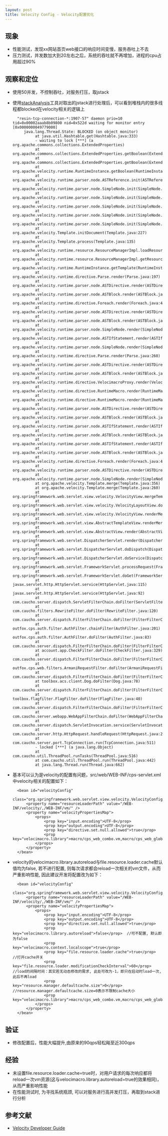 ```yaml
---
layout: post
title: Velocity Config - Velocity配置优化
---
```


## 现象

* 性能测试，发现xx网站首页web接口的响应时间变慢，服务吞吐上不去
* 压力测试，并发数加大到20左右之后，系统的吞吐就不再增加，进程的cpu占用超过90%

## 观察和定位

* 使用50并发，不控制吞吐，对服务打压，取jstack
* 使用[stackAnalysis](https://github.com/xunjunyin/stackAnalysis)工具对取出的jstack进行处理后，可以看到堆栈内的很多线程都blocked在velocity相关的逻辑上

        "resin-tcp-connection-*:1907-57" daemon prio=10 tid=0x00002aaab8b09800 nid=0x522d waiting for monitor entry [0x0000000049779000]
           java.lang.Thread.State: BLOCKED (on object monitor)
                at java.util.Hashtable.get(Hashtable.java:333)
                - waiting to lock [***] (a org.apache.commons.collections.ExtendedProperties)
                at org.apache.commons.collections.ExtendedProperties.getBoolean(ExtendedProperties.java:1172)
                at org.apache.commons.collections.ExtendedProperties.getBoolean(ExtendedProperties.java:1157)
                at org.apache.velocity.runtime.RuntimeInstance.getBoolean(RuntimeInstance.java:1822)
                at org.apache.velocity.runtime.parser.node.ASTReference.init(ASTReference.java:139)
                at org.apache.velocity.runtime.parser.node.SimpleNode.init(SimpleNode.java:309)
                at org.apache.velocity.runtime.parser.node.SimpleNode.init(SimpleNode.java:309)
                at org.apache.velocity.runtime.parser.node.SimpleNode.init(SimpleNode.java:309)
                at org.apache.velocity.runtime.parser.node.SimpleNode.init(SimpleNode.java:309)
                at org.apache.velocity.runtime.parser.node.SimpleNode.init(SimpleNode.java:309)
                at org.apache.velocity.Template.initDocument(Template.java:227)
                at org.apache.velocity.Template.process(Template.java:135)
                at org.apache.velocity.runtime.resource.ResourceManagerImpl.loadResource(ResourceManagerImpl.java:437)
                at org.apache.velocity.runtime.resource.ResourceManagerImpl.getResource(ResourceManagerImpl.java:352)
                at org.apache.velocity.runtime.RuntimeInstance.getTemplate(RuntimeInstance.java:1533)
                at org.apache.velocity.runtime.directive.Parse.render(Parse.java:197)
                at org.apache.velocity.runtime.parser.node.ASTDirective.render(ASTDirective.java:207)
                at org.apache.velocity.runtime.parser.node.ASTBlock.render(ASTBlock.java:72)
                at org.apache.velocity.runtime.directive.Foreach.render(Foreach.java:420)
                at org.apache.velocity.runtime.parser.node.ASTDirective.render(ASTDirective.java:207)
                at org.apache.velocity.runtime.parser.node.ASTBlock.render(ASTBlock.java:72)
                at org.apache.velocity.runtime.parser.node.SimpleNode.render(SimpleNode.java:342)
                at org.apache.velocity.runtime.parser.node.ASTIfStatement.render(ASTIfStatement.java:106)
                at org.apache.velocity.runtime.parser.node.SimpleNode.render(SimpleNode.java:342)
                at org.apache.velocity.runtime.directive.Parse.render(Parse.java:260)
                at org.apache.velocity.runtime.parser.node.ASTDirective.render(ASTDirective.java:207)
                at org.apache.velocity.runtime.parser.node.ASTBlock.render(ASTBlock.java:72)
                at org.apache.velocity.runtime.directive.VelocimacroProxy.render(VelocimacroProxy.java:216)
                at org.apache.velocity.runtime.directive.RuntimeMacro.render(RuntimeMacro.java:311)
                at org.apache.velocity.runtime.directive.RuntimeMacro.render(RuntimeMacro.java:230)
                at org.apache.velocity.runtime.parser.node.ASTDirective.render(ASTDirective.java:207)
                at org.apache.velocity.runtime.parser.node.ASTBlock.render(ASTBlock.java:72)
                at org.apache.velocity.runtime.parser.node.ASTIfStatement.render(ASTIfStatement.java:87)
                at org.apache.velocity.runtime.parser.node.ASTBlock.render(ASTBlock.java:72)
                at org.apache.velocity.runtime.parser.node.ASTIfStatement.render(ASTIfStatement.java:87)
                at org.apache.velocity.runtime.parser.node.ASTBlock.render(ASTBlock.java:72)
                at org.apache.velocity.runtime.directive.Foreach.render(Foreach.java:420)
                at org.apache.velocity.runtime.parser.node.ASTDirective.render(ASTDirective.java:207)
                at org.apache.velocity.runtime.parser.node.SimpleNode.render(SimpleNode.java:342)
                at org.apache.velocity.Template.merge(Template.java:356)
                at org.apache.velocity.Template.merge(Template.java:260)
                at org.springframework.web.servlet.view.velocity.VelocityView.mergeTemplate(VelocityView.java:517)
                at org.springframework.web.servlet.view.velocity.VelocityLayoutView.doRender(VelocityLayoutView.java:167)
                at org.springframework.web.servlet.view.velocity.VelocityView.renderMergedTemplateModel(VelocityView.java:291)
                at org.springframework.web.servlet.view.AbstractTemplateView.renderMergedOutputModel(AbstractTemplateView.java:167)
                at org.springframework.web.servlet.view.AbstractView.render(AbstractView.java:250)
                at org.springframework.web.servlet.DispatcherServlet.render(DispatcherServlet.java:1063)
                at org.springframework.web.servlet.DispatcherServlet.doDispatch(DispatcherServlet.java:801)
                at org.springframework.web.servlet.DispatcherServlet.doService(DispatcherServlet.java:719)
                at org.springframework.web.servlet.FrameworkServlet.processRequest(FrameworkServlet.java:644)
                at org.springframework.web.servlet.FrameworkServlet.doGet(FrameworkServlet.java:549)
                at javax.servlet.http.HttpServlet.service(HttpServlet.java:115)
                at javax.servlet.http.HttpServlet.service(HttpServlet.java:92)
                at com.caucho.server.dispatch.ServletFilterChain.doFilter(ServletFilterChain.java:106)
                at com.caucho.filters.RewriteFilter.doFilter(RewriteFilter.java:120)
                at com.caucho.server.dispatch.FilterFilterChain.doFilter(FilterFilterChain.java:70)
                at outfox.cps.auth.filter.AuthFilter.chainFilter(AuthFilter.java:201)
                at outfox.cps.auth.filter.AuthFilter.doFilter(AuthFilter.java:83)
                at com.caucho.server.dispatch.FilterFilterChain.doFilter(FilterFilterChain.java:70)
                at account.app.CheckFilter.doFilter(CheckFilter.java:329)
                at com.caucho.server.dispatch.FilterFilterChain.doFilter(FilterFilterChain.java:70)
                at outfox.cps.web.filters.ArmaniRequestFilter.doFilter(ArmaniRequestFilter.java:115)
                at com.caucho.server.dispatch.FilterFilterChain.doFilter(FilterFilterChain.java:70)
                at toolbox.acs.client.Dog.doFilter(Dog.java:78)
                at com.caucho.server.dispatch.FilterFilterChain.doFilter(FilterFilterChain.java:70)
                at toolbox.flagfilter.FlagFilter.doFilter(FlagFilter.java:40)
                at com.caucho.server.dispatch.FilterFilterChain.doFilter(FilterFilterChain.java:70)
                at com.caucho.server.webapp.WebAppFilterChain.doFilter(WebAppFilterChain.java:173)
                at com.caucho.server.dispatch.ServletInvocation.service(ServletInvocation.java:229)
                at com.caucho.server.http.HttpRequest.handleRequest(HttpRequest.java:274)
                at com.caucho.server.port.TcpConnection.run(TcpConnection.java:511)
                - locked [***] (a java.lang.Object)
                at com.caucho.util.ThreadPool.runTasks(ThreadPool.java:516)
                at com.caucho.util.ThreadPool.run(ThreadPool.java:442)
                at java.lang.Thread.run(Thread.java:662)

* 基本可以认为是velocity的配置有问题，src/web/WEB-INF/cps-servlet.xml中velocity相关的配置如下：

        <bean id="velocityConfig"
            class="org.springframework.web.servlet.view.velocity.VelocityConfigurer">
            <property name="resourceLoaderPath" value="/WEB-INF/velocity/,/WEB-INF/vm/" />
            <property name="velocityPropertiesMap">
                <props>
                    <prop key="input.encoding">UTF-8</prop>
                    <prop key="output.encoding">UTF-8</prop>
                    <prop key="directive.set.null.allowed">true</prop>
                    <prop key="velocimacro.library">macro/cps_web_combo.vm,macro/cps_web_global.vm,macro/cps_gs.vm</prop>
                </props>
            </property>
        </bean>
        
* velocity的velocimacro.library.autoreload与file.resource.loader.cache默认值均为false, 若不进行配置, 则每次请求都会reload一次相关的vm文件，从而严重影响性能, 因此建议开发将配置改为如下：

        <bean id="velocityConfig"
            class="org.springframework.web.servlet.view.velocity.VelocityConfigurer">
            <property name="resourceLoaderPath" value="/WEB-INF/velocity/,/WEB-INF/vm/" />
            <property name="velocityPropertiesMap">
                <props>
                    <prop key="input.encoding">UTF-8</prop>
                    <prop key="output.encoding">UTF-8</prop>
                    <prop key="directive.set.null.allowed">true</prop>
                    <prop key="velocimacro.library.autoreload">false</prop>  //可不配置, 默认即为false
                    <prop key="velocimacro.context.localscope">true</prop>
                    <prop key="file.resource.loader.cache">true</prop>         //打开cache开关
                    <prop key="file.resource.loader.modificationCheckInterval">60</prop>    //load的间隔时间：其实若无动态修改的需求, 此处可改为-1，即只在启动时load一次, 此后不再load
                    <prop key="resource.manager.defaultcache.size">0</prop>      //resource.manager.defaultcache.size=0表示不限制cache大小
                    <prop key="velocimacro.library">macro/cps_web_combo.vm,macro/cps_web_global.vm,macro/cps_gs.vm</prop>
                </props>
            </property>
        </bean>

## 验证

* 修改配置后，性能大幅提升,由原来的90qps轻松飚至近300qps

## 经验

* 未设置file.resource.loader.cache=true时，对用户请求的每次响应都将reload一次vm资源(这与velocimacro.library.autoreload=true的效果相同)，从而严重影响性能
* 在性能测试时, 为寻找系统瓶颈, 可以对服务进行高并发打压，再取到stack进行分析

## 参考文献

* [Velocity Developer Guide](http://velocity.apache.org/engine/releases/velocity-1.5/developer-guide.html)
